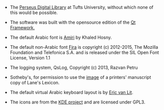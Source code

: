 


* The [Perseus Digital Library](http://www.perseus.tufts.edu/hopper/) at Tufts University, without which none of this would be possible.

* The software was built with the opensource edition of the [Qt Framework.](http://qt-project.org)

* The default Arabic font is [Amiri](http://www.amirifont.org) by Khaled Hosny.

* The default non-Arabic font [Fira](https://github.com/mozilla/Fira) is copyright (c) 2012-2015, The Mozilla Foundation and Telefonica S.A. and is released under the SIL Open Font License, Version 1.1

* The logging system, QsLog, Copyright (c) 2013, Razvan Petru

* Sotheby's, for permission to use the [image](http://www.sothebys.com/en/auctions/ecatalogue/2014/arts-islamic-world-l14223/lot.59.html) of a printers' manuscript copy of Lane's Lexicon.

* The default virtual Arabic keyboard layout is by [Eric van Lit](http://digitalorientalist.com).

+  The icons are from the [KDE project](https://techbase.kde.org/Projects/Oxygen/Licensing)  and are licensed under GPL3.
